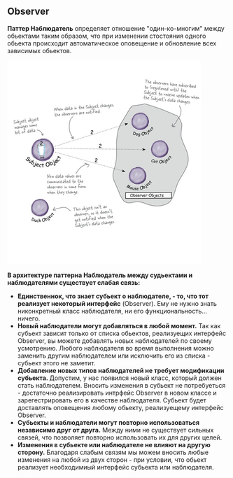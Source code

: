 ## Observer

<strong>Паттер Наблюдатель</strong> определяет отношение "один-ко-многим" между обьектами таким образом, что при изменении стостояния одного обьекта происходит автоматическое оповещение и обновление всех зависимых обьектов. 

![Observer](./../src/Observer/observer.png)

<strong>В архитектуре паттерна Наблюдатель между судьектами и наблюдателями существует слабая связь:</strong>
- <strong>Единственнок, что знает субьект о наблюдателе, - то, что тот реализует некоторый интерфейс</strong> (Observer). Ему не нужно знать никонкретный класс наблюдателя, ни его функциональность... ничего.
- <strong>Новый наблюдатели могут добавляться в любой момент.</strong> Так как субьект зависит только от списка обьектов, реализуещих интерфейс Observer, вы можете добавлять новых наблюдателей по своему усмотрению. Любого наблюдателя во время выполнения можно заменить другим наблюдателем или исключить его из списка - субьект этого не заметит.
- <strong>Добавление новых типов наблюдателей не требует модификации субьекта. </strong> Допустим, у нас появился новый класс, который должен стать наблюдателем. Вносить изменения в субьект не потребуеться - достаточно реализировать интрфейс Observer в новом классе и зарегестрировать его в качестве наблюдателя. Субьект будет доставлять оповещения любому обьекту, реализуещему интерфейс Observer.
- <strong>Субьекты и наблюдатели могут повторно использоваться независимо друг от друга.</strong> Между ними не существует сильных связей, что позволяет повторно использовать их для других целей.
- <strong>Изменения в субьекте или наблюдателе не влияют на другую сторону.</strong> Благодаря слабым связям мы можем вносить любые изменения на любой из двух сторон - при условии, что обьект реализует необходимиый интерфейс субьекта или наблюдателя.

